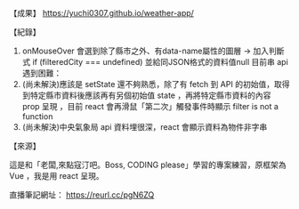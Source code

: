 【成果】
https://yuchi0307.github.io/weather-app/

【紀錄】

1. onMouseOver 會選到除了縣市之外、有data-name屬性的圖層 
-> 加入判斷式 if (filteredCity === undefined) 並給同JSON格式的資料值null
目前串 api 遇到困難：
2. (尚未解決)應該是 setState 還不夠熟悉，除了有 fetch 到 API 的初始值，取得到特定縣市資料後應該再有另個初始值 state ，再將特定縣市資料的內容 prop 呈現 ，目前 react 會再滑鼠「第二次」觸發事件時顯示 filter is not a function
3. (尚未解決)中央氣象局 api 資料埋很深，react 會顯示資料為物件非字串


【來源】

這是和「老闆,來點寇汀吧。Boss, CODING please」學習的專案練習，原框架為 Vue ，我是用 react 呈現。

直播筆記網址：
https://reurl.cc/pgN6ZQ
